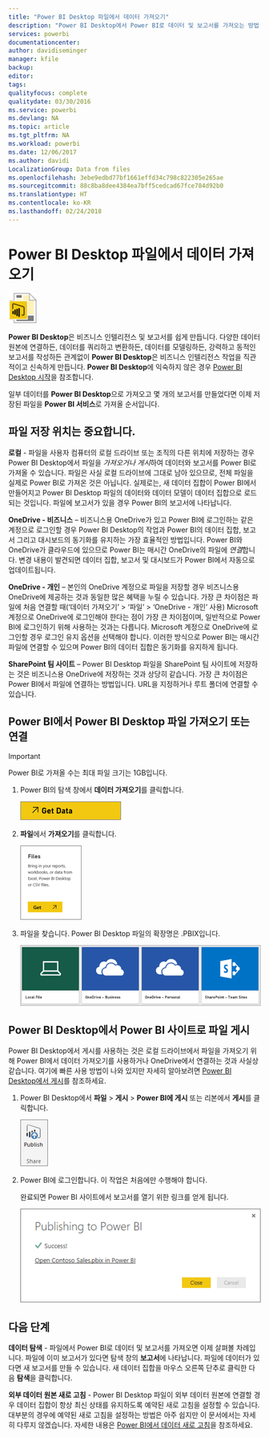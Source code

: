 ```yaml
---
title: "Power BI Desktop 파일에서 데이터 가져오기"
description: "Power BI Desktop에서 Power BI로 데이터 및 보고서를 가져오는 방법 알아보기"
services: powerbi
documentationcenter: 
author: davidiseminger
manager: kfile
backup: 
editor: 
tags: 
qualityfocus: complete
qualitydate: 03/30/2016
ms.service: powerbi
ms.devlang: NA
ms.topic: article
ms.tgt_pltfrm: NA
ms.workload: powerbi
ms.date: 12/06/2017
ms.author: davidi
LocalizationGroup: Data from files
ms.openlocfilehash: 3ebe9edbd77bf1661effd34c798c822305e265ae
ms.sourcegitcommit: 88c8ba8dee4384ea7bff5cedcad67fce784d92b0
ms.translationtype: HT
ms.contentlocale: ko-KR
ms.lasthandoff: 02/24/2018
---
```

# <a name="get-data-from-power-bi-desktop-files"></a>Power BI Desktop 파일에서 데이터 가져오기
![](media/service-desktop-files/pbid_file_icon.png)

**Power BI Desktop**은 비즈니스 인텔리전스 및 보고서를 쉽게 만듭니다. 다양한 데이터 원본에 연결하든, 데이터를 쿼리하고 변환하든, 데이터를 모델링하든, 강력하고 동적인 보고서를 작성하든 관계없이 **Power BI Desktop**은 비즈니스 인텔리전스 작업을 직관적이고 신속하게 만듭니다. **Power BI Desktop**에 익숙하지 않은 경우 [Power BI Desktop 시작](desktop-getting-started.md)을 참조합니다.

일부 데이터를 **Power BI Desktop**으로 가져오고 몇 개의 보고서를 만들었다면 이제 저장된 파일을 **Power BI 서비스**로 가져올 순서입니다.

## <a name="where-your-file-is-saved-makes-a-difference"></a>파일 저장 위치는 중요합니다.
**로컬** - 파일을 사용자 컴퓨터의 로컬 드라이브 또는 조직의 다른 위치에 저장하는 경우 Power BI Desktop에서 파일을 *가져오거나* *게시*하여 데이터와 보고서를 Power BI로 가져올 수 있습니다. 파일은 사실 로컬 드라이브에 그대로 남아 있으므로, 전체 파일을 실제로 Power BI로 가져온 것은 아닙니다. 실제로는, 새 데이터 집합이 Power BI에서 만들어지고 Power BI Desktop 파일의 데이터와 데이터 모델이 데이터 집합으로 로드되는 것입니다. 파일에 보고서가 있을 경우 Power BI의 보고서에 나타납니다.

**OneDrive - 비즈니스** – 비즈니스용 OneDrive가 있고 Power BI에 로그인하는 같은 계정으로 로그인할 경우 Power BI Desktop의 작업과 Power BI의 데이터 집합, 보고서 그리고 대시보드의 동기화를 유지하는 가장 효율적인 방법입니다. Power BI와 OneDrive가 클라우드에 있으므로 Power BI는 매시간 OneDrive의 파일에 *연결*합니다. 변경 내용이 발견되면 데이터 집합, 보고서 및 대시보드가 Power BI에서 자동으로 업데이트됩니다.

**OneDrive - 개인** – 본인의 OneDrive 계정으로 파일을 저장할 경우 비즈니스용 OneDrive에 제공하는 것과 동일한 많은 혜택을 누릴 수 있습니다. 가장 큰 차이점은 파일에 처음 연결할 때(‘데이터 가져오기’ > ‘파일’ > ‘OneDrive - 개인’ 사용) Microsoft 계정으로 OneDrive에 로그인해야 한다는 점이 가장 큰 차이점이며, 일반적으로 Power BI에 로그인하기 위해 사용하는 것과는 다릅니다. Microsoft 계정으로 OneDrive에 로그인할 경우 로그인 유지 옵션을 선택해야 합니다. 이러한 방식으로 Power BI는 매시간 파일에 연결할 수 있으며 Power BI의 데이터 집합은 동기화를 유지하게 됩니다.

**SharePoint 팀 사이트** – Power BI Desktop 파일을 SharePoint 팀 사이트에 저장하는 것은 비즈니스용 OneDrive에 저장하는 것과 상당히 같습니다. 가장 큰 차이점은 Power BI에서 파일에 연결하는 방법입니다. URL을 지정하거나 루트 폴더에 연결할 수 있습니다.

## <a name="import-or-connect-to-a-power-bi-desktop-file-from-power-bi"></a>Power BI에서 Power BI Desktop 파일 가져오기 또는 연결
>[!IMPORTANT]
>Power BI로 가져올 수는 최대 파일 크기는 1GB입니다.

1. Power BI의 탐색 창에서 **데이터 가져오기**를 클릭합니다.
   
   ![](media/service-desktop-files/pbid_get_data_button.png)
2. **파일**에서 **가져오기**를 클릭합니다.
   
   ![](media/service-desktop-files/pbid_files_get.png)
3. 파일을 찾습니다. Power BI Desktop 파일의 확장명은 .PBIX입니다.
   
   ![](media/service-desktop-files/pbid_find_your_file.png)

## <a name="publish-a-file-from-power-bi-desktop-to-your-power-bi-site"></a>Power BI Desktop에서 Power BI 사이트로 파일 게시
Power BI Desktop에서 게시를 사용하는 것은 로컬 드라이브에서 파일을 가져오기 위해 Power BI에서 데이터 가져오기를 사용하거나 OneDrive에서 연결하는 것과 사실상 같습니다.  여기에 빠른 사용 방법이 나와 있지만 자세히 알아보려면 [Power BI Desktop에서 게시](desktop-upload-desktop-files.md)를 참조하세요.

1. Power BI Desktop에서 **파일** > **게시** > **Power BI에 게시** 또는 리본에서 **게시**를 클릭합니다.
   
   ![](media/service-desktop-files/pbid_publish.png)
2. Power BI에 로그인합니다. 이 작업은 처음에만 수행해야 합니다.
   
   완료되면 Power BI 사이트에서 보고서를 열기 위한 링크를 얻게 됩니다.
   
   ![](media/service-desktop-files/pbid_publishing.png)

## <a name="next-steps"></a>다음 단계
**데이터 탐색** - 파일에서 Power BI로 데이터 및 보고서를 가져오면 이제 살펴볼 차례입니다. 파일에 이미 보고서가 있다면 탐색 창의 **보고서**에 나타납니다. 파일에 데이터가 있다면 새 보고서를 만들 수 있습니다. 새 데이터 집합을 마우스 오른쪽 단추로 클릭한 다음 **탐색**을 클릭합니다.

**외부 데이터 원본 새로 고침** - Power BI Desktop 파일이 외부 데이터 원본에 연결할 경우 데이터 집합이 항상 최신 상태를 유지하도록 예약된 새로 고침을 설정할 수 있습니다. 대부분의 경우에 예약된 새로 고침을 설정하는 방법은 아주 쉽지만 이 문서에서는 자세히 다루지 않겠습니다. 자세한 내용은 [Power BI에서 데이터 새로 고침](refresh-data.md)을 참조하세요.

